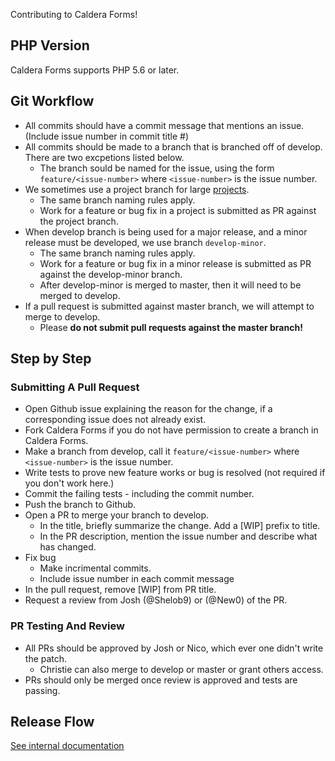 Contributing to Caldera Forms!


## PHP Version
Caldera Forms supports PHP 5.6 or later.

## Git Workflow
* All commits should have a commit message that mentions an issue. (Include issue number in commit title #<issue-number>)
* All commits should be made to a branch that is branched off of develop. There are two excpetions listed below.
	* The branch sould be named for the issue, using the form `feature/<issue-number>` where `<issue-number>` is the issue number.
* We sometimes use a project branch for large [projects](https://github.com/CalderaWP/Caldera-Forms/projects).
	* The same branch naming rules apply. 
	* Work for a feature or bug fix in a project is submitted as PR against the project branch.
* When develop branch is being used for a major release, and a minor release must be developed, we use branch `develop-minor`.
	* The same branch naming rules apply. 
	* Work for a feature or bug fix in a minor release is submitted as PR against the develop-minor branch.
	* After develop-minor is merged to master, then it will need to be merged to develop.
* If a pull request is submitted against master branch, we will attempt to merge to develop.
	* Please __do not submit pull requests against the master branch!__

## Step by Step
### Submitting A Pull Request
* Open Github issue explaining the reason for the change, if a corresponding issue does not already exist.
* Fork Caldera Forms if you do not have permission to create a branch in Caldera Forms.
* Make a branch from develop, call it `feature/<issue-number>` where `<issue-number>` is the issue number.
* Write tests to prove new feature works or bug is resolved (not required if you don't work here.)
* Commit the failing tests - including the commit number.
* Push the branch to Github.
* Open a PR to merge your branch to develop.
	- In the title, briefly summarize the change. Add a [WIP] prefix to title.
	- In the PR description, mention the issue number and describe what has changed.
* Fix bug
	- Make incrimental commits.
	- Include issue number in  each commit message
* In the pull request, remove [WIP] from PR title.
* Request a review from Josh (@Shelob9) or (@New0) of the PR.

### PR Testing And Review
* All PRs should be approved by Josh or Nico, which ever one didn't write the patch.
	- Christie can also merge to develop or master or grant others access.
* PRs should only be merged once review is approved and tests are passing.

## Release Flow
[See internal documentation](http://handbook.calderawp.com/how-to-release-caldera-forms-to-wordpress-org/)
